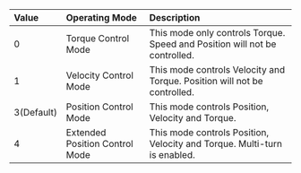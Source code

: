 
|Value|Operating Mode| Description     |
| :---- | :------------------------------ | :------------------------------------------- |
| 0 | Torque Control Mode | This mode only controls Torque. Speed and Position will not be controlled.|
| 1 | Velocity Control Mode | This mode controls Velocity and Torque. Position will not be controlled. |
| 3(Default) | Position Control Mode  |  This mode controls Position, Velocity and Torque. |
| 4 | Extended Position Control Mode  |  This mode controls Position, Velocity and Torque. Multi-turn is enabled. |

